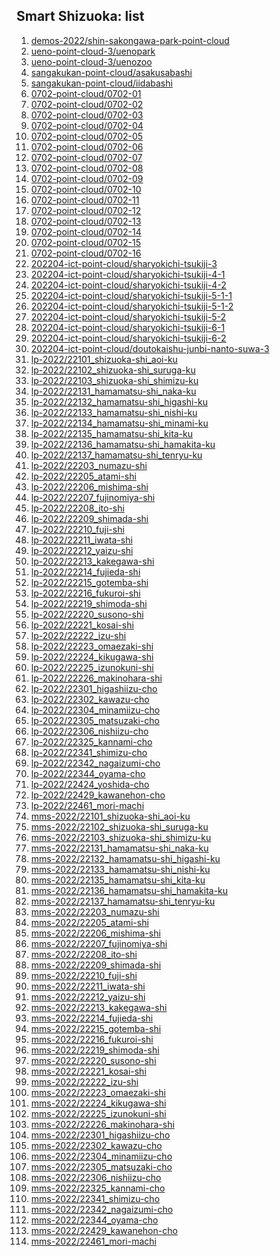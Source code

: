 ## Smart Shizuoka: list
1. <a target="_blank" href="https://optgeo.github.io/smart-shizuoka/?tileset=https://tokyo-digitaltwin.s3.ap-northeast-1.amazonaws.com/demos-2022/shin-sakongawa-park-point-cloud/tileset.json">demos-2022/shin-sakongawa-park-point-cloud</a>
1. <a target="_blank" href="https://optgeo.github.io/smart-shizuoka/?tileset=https://tokyo-digitaltwin.s3.ap-northeast-1.amazonaws.com/demos-2022/ueno-point-cloud-3/uenopark/tileset.json">ueno-point-cloud-3/uenopark</a>
1. <a target="_blank" href="https://optgeo.github.io/smart-shizuoka/?tileset=https://tokyo-digitaltwin.s3.ap-northeast-1.amazonaws.com/demos-2022/ueno-point-cloud-3/uenozoo/tileset.json">ueno-point-cloud-3/uenozoo</a>
1. <a target="_blank" href="https://optgeo.github.io/smart-shizuoka/?tileset=https://tokyo-digitaltwin.s3.ap-northeast-1.amazonaws.com/demos-2022/sangakukan-point-cloud/asakusabashi/tileset.json">sangakukan-point-cloud/asakusabashi</a>
1. <a target="_blank" href="https://optgeo.github.io/smart-shizuoka/?tileset=https://tokyo-digitaltwin.s3.ap-northeast-1.amazonaws.com/demos-2022/sangakukan-point-cloud/iidabashi/tileset.json">sangakukan-point-cloud/iidabashi</a>
1. <a target="_blank" href="https://optgeo.github.io/smart-shizuoka/?tileset=https://tokyo-digitaltwin.s3.ap-northeast-1.amazonaws.com/data/kensetsu/0702-point-cloud/0702-01/tileset.json">0702-point-cloud/0702-01</a>
1. <a target="_blank" href="https://optgeo.github.io/smart-shizuoka/?tileset=https://tokyo-digitaltwin.s3.ap-northeast-1.amazonaws.com/data/kensetsu/0702-point-cloud/0702-02/tileset.json">0702-point-cloud/0702-02</a>
1. <a target="_blank" href="https://optgeo.github.io/smart-shizuoka/?tileset=https://tokyo-digitaltwin.s3.ap-northeast-1.amazonaws.com/data/kensetsu/0702-point-cloud/0702-03/tileset.json">0702-point-cloud/0702-03</a>
1. <a target="_blank" href="https://optgeo.github.io/smart-shizuoka/?tileset=https://tokyo-digitaltwin.s3.ap-northeast-1.amazonaws.com/data/kensetsu/0702-point-cloud/0702-04/tileset.json">0702-point-cloud/0702-04</a>
1. <a target="_blank" href="https://optgeo.github.io/smart-shizuoka/?tileset=https://tokyo-digitaltwin.s3.ap-northeast-1.amazonaws.com/data/kensetsu/0702-point-cloud/0702-05/tileset.json">0702-point-cloud/0702-05</a>
1. <a target="_blank" href="https://optgeo.github.io/smart-shizuoka/?tileset=https://tokyo-digitaltwin.s3.ap-northeast-1.amazonaws.com/data/kensetsu/0702-point-cloud/0702-06/tileset.json">0702-point-cloud/0702-06</a>
1. <a target="_blank" href="https://optgeo.github.io/smart-shizuoka/?tileset=https://tokyo-digitaltwin.s3.ap-northeast-1.amazonaws.com/data/kensetsu/0702-point-cloud/0702-07/tileset.json">0702-point-cloud/0702-07</a>
1. <a target="_blank" href="https://optgeo.github.io/smart-shizuoka/?tileset=https://tokyo-digitaltwin.s3.ap-northeast-1.amazonaws.com/data/kensetsu/0702-point-cloud/0702-08/tileset.json">0702-point-cloud/0702-08</a>
1. <a target="_blank" href="https://optgeo.github.io/smart-shizuoka/?tileset=https://tokyo-digitaltwin.s3.ap-northeast-1.amazonaws.com/data/kensetsu/0702-point-cloud/0702-09/tileset.json">0702-point-cloud/0702-09</a>
1. <a target="_blank" href="https://optgeo.github.io/smart-shizuoka/?tileset=https://tokyo-digitaltwin.s3.ap-northeast-1.amazonaws.com/data/kensetsu/0702-point-cloud/0702-10/tileset.json">0702-point-cloud/0702-10</a>
1. <a target="_blank" href="https://optgeo.github.io/smart-shizuoka/?tileset=https://tokyo-digitaltwin.s3.ap-northeast-1.amazonaws.com/data/kensetsu/0702-point-cloud/0702-11/tileset.json">0702-point-cloud/0702-11</a>
1. <a target="_blank" href="https://optgeo.github.io/smart-shizuoka/?tileset=https://tokyo-digitaltwin.s3.ap-northeast-1.amazonaws.com/data/kensetsu/0702-point-cloud/0702-12/tileset.json">0702-point-cloud/0702-12</a>
1. <a target="_blank" href="https://optgeo.github.io/smart-shizuoka/?tileset=https://tokyo-digitaltwin.s3.ap-northeast-1.amazonaws.com/data/kensetsu/0702-point-cloud/0702-13/tileset.json">0702-point-cloud/0702-13</a>
1. <a target="_blank" href="https://optgeo.github.io/smart-shizuoka/?tileset=https://tokyo-digitaltwin.s3.ap-northeast-1.amazonaws.com/data/kensetsu/0702-point-cloud/0702-14/tileset.json">0702-point-cloud/0702-14</a>
1. <a target="_blank" href="https://optgeo.github.io/smart-shizuoka/?tileset=https://tokyo-digitaltwin.s3.ap-northeast-1.amazonaws.com/data/kensetsu/0702-point-cloud/0702-15/tileset.json">0702-point-cloud/0702-15</a>
1. <a target="_blank" href="https://optgeo.github.io/smart-shizuoka/?tileset=https://tokyo-digitaltwin.s3.ap-northeast-1.amazonaws.com/data/kensetsu/0702-point-cloud/0702-16/tileset.json">0702-point-cloud/0702-16</a>
1. <a target="_blank" href="https://optgeo.github.io/smart-shizuoka/?tileset=https://tokyo-digitaltwin.s3.ap-northeast-1.amazonaws.com/data/kensetsu/202204-ict-point-cloud/sharyokichi-tsukiji-3/tileset.json">202204-ict-point-cloud/sharyokichi-tsukiji-3</a>
1. <a target="_blank" href="https://optgeo.github.io/smart-shizuoka/?tileset=https://tokyo-digitaltwin.s3.ap-northeast-1.amazonaws.com/data/kensetsu/202204-ict-point-cloud/sharyokichi-tsukiji-4-1/tileset.json">202204-ict-point-cloud/sharyokichi-tsukiji-4-1</a>
1. <a target="_blank" href="https://optgeo.github.io/smart-shizuoka/?tileset=https://tokyo-digitaltwin.s3.ap-northeast-1.amazonaws.com/data/kensetsu/202204-ict-point-cloud/sharyokichi-tsukiji-4-2/tileset.json">202204-ict-point-cloud/sharyokichi-tsukiji-4-2</a>
1. <a target="_blank" href="https://optgeo.github.io/smart-shizuoka/?tileset=https://tokyo-digitaltwin.s3.ap-northeast-1.amazonaws.com/data/kensetsu/202204-ict-point-cloud/sharyokichi-tsukiji-5-1-1/tileset.json">202204-ict-point-cloud/sharyokichi-tsukiji-5-1-1</a>
1. <a target="_blank" href="https://optgeo.github.io/smart-shizuoka/?tileset=https://tokyo-digitaltwin.s3.ap-northeast-1.amazonaws.com/data/kensetsu/202204-ict-point-cloud/sharyokichi-tsukiji-5-1-2/tileset.json">202204-ict-point-cloud/sharyokichi-tsukiji-5-1-2</a>
1. <a target="_blank" href="https://optgeo.github.io/smart-shizuoka/?tileset=https://tokyo-digitaltwin.s3.ap-northeast-1.amazonaws.com/data/kensetsu/202204-ict-point-cloud/sharyokichi-tsukiji-5-2/tileset.json">202204-ict-point-cloud/sharyokichi-tsukiji-5-2</a>
1. <a target="_blank" href="https://optgeo.github.io/smart-shizuoka/?tileset=https://tokyo-digitaltwin.s3.ap-northeast-1.amazonaws.com/data/kensetsu/202204-ict-point-cloud/sharyokichi-tsukiji-6-1/tileset.json">202204-ict-point-cloud/sharyokichi-tsukiji-6-1</a>
1. <a target="_blank" href="https://optgeo.github.io/smart-shizuoka/?tileset=https://tokyo-digitaltwin.s3.ap-northeast-1.amazonaws.com/data/kensetsu/202204-ict-point-cloud/sharyokichi-tsukiji-6-2/tileset.json">202204-ict-point-cloud/sharyokichi-tsukiji-6-2</a>
1. <a target="_blank" href="https://optgeo.github.io/smart-shizuoka/?tileset=https://tokyo-digitaltwin.s3.ap-northeast-1.amazonaws.com/data/kensetsu/202204-ict-point-cloud/doutokaishu-junbi-nanto-suwa-3/tileset.json">202204-ict-point-cloud/doutokaishu-junbi-nanto-suwa-3</a>
1. <a target="_blank" href="https://optgeo.github.io/smart-shizuoka/?tileset=https://d21pj9gigeop84.cloudfront.net/data/point-cloud/lp-2022/22101_shizuoka-shi_aoi-ku/tileset.json">lp-2022/22101_shizuoka-shi_aoi-ku</a>
1. <a target="_blank" href="https://optgeo.github.io/smart-shizuoka/?tileset=https://d21pj9gigeop84.cloudfront.net/data/point-cloud/lp-2022/22102_shizuoka-shi_suruga-ku/tileset.json">lp-2022/22102_shizuoka-shi_suruga-ku</a>
1. <a target="_blank" href="https://optgeo.github.io/smart-shizuoka/?tileset=https://d21pj9gigeop84.cloudfront.net/data/point-cloud/lp-2022/22103_shizuoka-shi_shimizu-ku/tileset.json">lp-2022/22103_shizuoka-shi_shimizu-ku</a>
1. <a target="_blank" href="https://optgeo.github.io/smart-shizuoka/?tileset=https://d21pj9gigeop84.cloudfront.net/data/point-cloud/lp-2022/22131_hamamatsu-shi_naka-ku/tileset.json">lp-2022/22131_hamamatsu-shi_naka-ku</a>
1. <a target="_blank" href="https://optgeo.github.io/smart-shizuoka/?tileset=https://d21pj9gigeop84.cloudfront.net/data/point-cloud/lp-2022/22132_hamamatsu-shi_higashi-ku/tileset.json">lp-2022/22132_hamamatsu-shi_higashi-ku</a>
1. <a target="_blank" href="https://optgeo.github.io/smart-shizuoka/?tileset=https://d21pj9gigeop84.cloudfront.net/data/point-cloud/lp-2022/22133_hamamatsu-shi_nishi-ku/tileset.json">lp-2022/22133_hamamatsu-shi_nishi-ku</a>
1. <a target="_blank" href="https://optgeo.github.io/smart-shizuoka/?tileset=https://d21pj9gigeop84.cloudfront.net/data/point-cloud/lp-2022/22134_hamamatsu-shi_minami-ku/tileset.json">lp-2022/22134_hamamatsu-shi_minami-ku</a>
1. <a target="_blank" href="https://optgeo.github.io/smart-shizuoka/?tileset=https://d21pj9gigeop84.cloudfront.net/data/point-cloud/lp-2022/22135_hamamatsu-shi_kita-ku/tileset.json">lp-2022/22135_hamamatsu-shi_kita-ku</a>
1. <a target="_blank" href="https://optgeo.github.io/smart-shizuoka/?tileset=https://d21pj9gigeop84.cloudfront.net/data/point-cloud/lp-2022/22136_hamamatsu-shi_hamakita-ku/tileset.json">lp-2022/22136_hamamatsu-shi_hamakita-ku</a>
1. <a target="_blank" href="https://optgeo.github.io/smart-shizuoka/?tileset=https://d21pj9gigeop84.cloudfront.net/data/point-cloud/lp-2022/22137_hamamatsu-shi_tenryu-ku/tileset.json">lp-2022/22137_hamamatsu-shi_tenryu-ku</a>
1. <a target="_blank" href="https://optgeo.github.io/smart-shizuoka/?tileset=https://d21pj9gigeop84.cloudfront.net/data/point-cloud/lp-2022/22203_numazu-shi/tileset.json">lp-2022/22203_numazu-shi</a>
1. <a target="_blank" href="https://optgeo.github.io/smart-shizuoka/?tileset=https://d21pj9gigeop84.cloudfront.net/data/point-cloud/lp-2022/22205_atami-shi/tileset.json">lp-2022/22205_atami-shi</a>
1. <a target="_blank" href="https://optgeo.github.io/smart-shizuoka/?tileset=https://d21pj9gigeop84.cloudfront.net/data/point-cloud/lp-2022/22206_mishima-shi/tileset.json">lp-2022/22206_mishima-shi</a>
1. <a target="_blank" href="https://optgeo.github.io/smart-shizuoka/?tileset=https://d21pj9gigeop84.cloudfront.net/data/point-cloud/lp-2022/22207_fujinomiya-shi/tileset.json">lp-2022/22207_fujinomiya-shi</a>
1. <a target="_blank" href="https://optgeo.github.io/smart-shizuoka/?tileset=https://d21pj9gigeop84.cloudfront.net/data/point-cloud/lp-2022/22208_ito-shi/tileset.json">lp-2022/22208_ito-shi</a>
1. <a target="_blank" href="https://optgeo.github.io/smart-shizuoka/?tileset=https://d21pj9gigeop84.cloudfront.net/data/point-cloud/lp-2022/22209_shimada-shi/tileset.json">lp-2022/22209_shimada-shi</a>
1. <a target="_blank" href="https://optgeo.github.io/smart-shizuoka/?tileset=https://d21pj9gigeop84.cloudfront.net/data/point-cloud/lp-2022/22210_fuji-shi/tileset.json">lp-2022/22210_fuji-shi</a>
1. <a target="_blank" href="https://optgeo.github.io/smart-shizuoka/?tileset=https://d21pj9gigeop84.cloudfront.net/data/point-cloud/lp-2022/22211_iwata-shi/tileset.json">lp-2022/22211_iwata-shi</a>
1. <a target="_blank" href="https://optgeo.github.io/smart-shizuoka/?tileset=https://d21pj9gigeop84.cloudfront.net/data/point-cloud/lp-2022/22212_yaizu-shi/tileset.json">lp-2022/22212_yaizu-shi</a>
1. <a target="_blank" href="https://optgeo.github.io/smart-shizuoka/?tileset=https://d21pj9gigeop84.cloudfront.net/data/point-cloud/lp-2022/22213_kakegawa-shi/tileset.json">lp-2022/22213_kakegawa-shi</a>
1. <a target="_blank" href="https://optgeo.github.io/smart-shizuoka/?tileset=https://d21pj9gigeop84.cloudfront.net/data/point-cloud/lp-2022/22214_fujieda-shi/tileset.json">lp-2022/22214_fujieda-shi</a>
1. <a target="_blank" href="https://optgeo.github.io/smart-shizuoka/?tileset=https://d21pj9gigeop84.cloudfront.net/data/point-cloud/lp-2022/22215_gotemba-shi/tileset.json">lp-2022/22215_gotemba-shi</a>
1. <a target="_blank" href="https://optgeo.github.io/smart-shizuoka/?tileset=https://d21pj9gigeop84.cloudfront.net/data/point-cloud/lp-2022/22216_fukuroi-shi/tileset.json">lp-2022/22216_fukuroi-shi</a>
1. <a target="_blank" href="https://optgeo.github.io/smart-shizuoka/?tileset=https://d21pj9gigeop84.cloudfront.net/data/point-cloud/lp-2022/22219_shimoda-shi/tileset.json">lp-2022/22219_shimoda-shi</a>
1. <a target="_blank" href="https://optgeo.github.io/smart-shizuoka/?tileset=https://d21pj9gigeop84.cloudfront.net/data/point-cloud/lp-2022/22220_susono-shi/tileset.json">lp-2022/22220_susono-shi</a>
1. <a target="_blank" href="https://optgeo.github.io/smart-shizuoka/?tileset=https://d21pj9gigeop84.cloudfront.net/data/point-cloud/lp-2022/22221_kosai-shi/tileset.json">lp-2022/22221_kosai-shi</a>
1. <a target="_blank" href="https://optgeo.github.io/smart-shizuoka/?tileset=https://d21pj9gigeop84.cloudfront.net/data/point-cloud/lp-2022/22222_izu-shi/tileset.json">lp-2022/22222_izu-shi</a>
1. <a target="_blank" href="https://optgeo.github.io/smart-shizuoka/?tileset=https://d21pj9gigeop84.cloudfront.net/data/point-cloud/lp-2022/22223_omaezaki-shi/tileset.json">lp-2022/22223_omaezaki-shi</a>
1. <a target="_blank" href="https://optgeo.github.io/smart-shizuoka/?tileset=https://d21pj9gigeop84.cloudfront.net/data/point-cloud/lp-2022/22224_kikugawa-shi/tileset.json">lp-2022/22224_kikugawa-shi</a>
1. <a target="_blank" href="https://optgeo.github.io/smart-shizuoka/?tileset=https://d21pj9gigeop84.cloudfront.net/data/point-cloud/lp-2022/22225_izunokuni-shi/tileset.json">lp-2022/22225_izunokuni-shi</a>
1. <a target="_blank" href="https://optgeo.github.io/smart-shizuoka/?tileset=https://d21pj9gigeop84.cloudfront.net/data/point-cloud/lp-2022/22226_makinohara-shi/tileset.json">lp-2022/22226_makinohara-shi</a>
1. <a target="_blank" href="https://optgeo.github.io/smart-shizuoka/?tileset=https://d21pj9gigeop84.cloudfront.net/data/point-cloud/lp-2022/22301_higashiizu-cho/tileset.json">lp-2022/22301_higashiizu-cho</a>
1. <a target="_blank" href="https://optgeo.github.io/smart-shizuoka/?tileset=https://d21pj9gigeop84.cloudfront.net/data/point-cloud/lp-2022/22302_kawazu-cho/tileset.json">lp-2022/22302_kawazu-cho</a>
1. <a target="_blank" href="https://optgeo.github.io/smart-shizuoka/?tileset=https://d21pj9gigeop84.cloudfront.net/data/point-cloud/lp-2022/22304_minamiizu-cho/tileset.json">lp-2022/22304_minamiizu-cho</a>
1. <a target="_blank" href="https://optgeo.github.io/smart-shizuoka/?tileset=https://d21pj9gigeop84.cloudfront.net/data/point-cloud/lp-2022/22305_matsuzaki-cho/tileset.json">lp-2022/22305_matsuzaki-cho</a>
1. <a target="_blank" href="https://optgeo.github.io/smart-shizuoka/?tileset=https://d21pj9gigeop84.cloudfront.net/data/point-cloud/lp-2022/22306_nishiizu-cho/tileset.json">lp-2022/22306_nishiizu-cho</a>
1. <a target="_blank" href="https://optgeo.github.io/smart-shizuoka/?tileset=https://d21pj9gigeop84.cloudfront.net/data/point-cloud/lp-2022/22325_kannami-cho/tileset.json">lp-2022/22325_kannami-cho</a>
1. <a target="_blank" href="https://optgeo.github.io/smart-shizuoka/?tileset=https://d21pj9gigeop84.cloudfront.net/data/point-cloud/lp-2022/22341_shimizu-cho/tileset.json">lp-2022/22341_shimizu-cho</a>
1. <a target="_blank" href="https://optgeo.github.io/smart-shizuoka/?tileset=https://d21pj9gigeop84.cloudfront.net/data/point-cloud/lp-2022/22342_nagaizumi-cho/tileset.json">lp-2022/22342_nagaizumi-cho</a>
1. <a target="_blank" href="https://optgeo.github.io/smart-shizuoka/?tileset=https://d21pj9gigeop84.cloudfront.net/data/point-cloud/lp-2022/22344_oyama-cho/tileset.json">lp-2022/22344_oyama-cho</a>
1. <a target="_blank" href="https://optgeo.github.io/smart-shizuoka/?tileset=https://d21pj9gigeop84.cloudfront.net/data/point-cloud/lp-2022/22424_yoshida-cho/tileset.json">lp-2022/22424_yoshida-cho</a>
1. <a target="_blank" href="https://optgeo.github.io/smart-shizuoka/?tileset=https://d21pj9gigeop84.cloudfront.net/data/point-cloud/lp-2022/22429_kawanehon-cho/tileset.json">lp-2022/22429_kawanehon-cho</a>
1. <a target="_blank" href="https://optgeo.github.io/smart-shizuoka/?tileset=https://d21pj9gigeop84.cloudfront.net/data/point-cloud/lp-2022/22461_mori-machi/tileset.json">lp-2022/22461_mori-machi</a>
1. <a target="_blank" href="https://optgeo.github.io/smart-shizuoka/?tileset=https://d21pj9gigeop84.cloudfront.net/data/point-cloud/mms-2022/22101_shizuoka-shi_aoi-ku/tileset.json">mms-2022/22101_shizuoka-shi_aoi-ku</a>
1. <a target="_blank" href="https://optgeo.github.io/smart-shizuoka/?tileset=https://d21pj9gigeop84.cloudfront.net/data/point-cloud/mms-2022/22102_shizuoka-shi_suruga-ku/tileset.json">mms-2022/22102_shizuoka-shi_suruga-ku</a>
1. <a target="_blank" href="https://optgeo.github.io/smart-shizuoka/?tileset=https://d21pj9gigeop84.cloudfront.net/data/point-cloud/mms-2022/22103_shizuoka-shi_shimizu-ku/tileset.json">mms-2022/22103_shizuoka-shi_shimizu-ku</a>
1. <a target="_blank" href="https://optgeo.github.io/smart-shizuoka/?tileset=https://d21pj9gigeop84.cloudfront.net/data/point-cloud/mms-2022/22131_hamamatsu-shi_naka-ku/tileset.json">mms-2022/22131_hamamatsu-shi_naka-ku</a>
1. <a target="_blank" href="https://optgeo.github.io/smart-shizuoka/?tileset=https://d21pj9gigeop84.cloudfront.net/data/point-cloud/mms-2022/22132_hamamatsu-shi_higashi-ku/tileset.json">mms-2022/22132_hamamatsu-shi_higashi-ku</a>
1. <a target="_blank" href="https://optgeo.github.io/smart-shizuoka/?tileset=https://d21pj9gigeop84.cloudfront.net/data/point-cloud/mms-2022/22133_hamamatsu-shi_nishi-ku/tileset.json">mms-2022/22133_hamamatsu-shi_nishi-ku</a>
1. <a target="_blank" href="https://optgeo.github.io/smart-shizuoka/?tileset=https://d21pj9gigeop84.cloudfront.net/data/point-cloud/mms-2022/22135_hamamatsu-shi_kita-ku/tileset.json">mms-2022/22135_hamamatsu-shi_kita-ku</a>
1. <a target="_blank" href="https://optgeo.github.io/smart-shizuoka/?tileset=https://d21pj9gigeop84.cloudfront.net/data/point-cloud/mms-2022/22136_hamamatsu-shi_hamakita-ku/tileset.json">mms-2022/22136_hamamatsu-shi_hamakita-ku</a>
1. <a target="_blank" href="https://optgeo.github.io/smart-shizuoka/?tileset=https://d21pj9gigeop84.cloudfront.net/data/point-cloud/mms-2022/22137_hamamatsu-shi_tenryu-ku/tileset.json">mms-2022/22137_hamamatsu-shi_tenryu-ku</a>
1. <a target="_blank" href="https://optgeo.github.io/smart-shizuoka/?tileset=https://d21pj9gigeop84.cloudfront.net/data/point-cloud/mms-2022/22203_numazu-shi/tileset.json">mms-2022/22203_numazu-shi</a>
1. <a target="_blank" href="https://optgeo.github.io/smart-shizuoka/?tileset=https://d21pj9gigeop84.cloudfront.net/data/point-cloud/mms-2022/22205_atami-shi/tileset.json">mms-2022/22205_atami-shi</a>
1. <a target="_blank" href="https://optgeo.github.io/smart-shizuoka/?tileset=https://d21pj9gigeop84.cloudfront.net/data/point-cloud/mms-2022/22206_mishima-shi/tileset.json">mms-2022/22206_mishima-shi</a>
1. <a target="_blank" href="https://optgeo.github.io/smart-shizuoka/?tileset=https://d21pj9gigeop84.cloudfront.net/data/point-cloud/mms-2022/22207_fujinomiya-shi/tileset.json">mms-2022/22207_fujinomiya-shi</a>
1. <a target="_blank" href="https://optgeo.github.io/smart-shizuoka/?tileset=https://d21pj9gigeop84.cloudfront.net/data/point-cloud/mms-2022/22208_ito-shi/tileset.json">mms-2022/22208_ito-shi</a>
1. <a target="_blank" href="https://optgeo.github.io/smart-shizuoka/?tileset=https://d21pj9gigeop84.cloudfront.net/data/point-cloud/mms-2022/22209_shimada-shi/tileset.json">mms-2022/22209_shimada-shi</a>
1. <a target="_blank" href="https://optgeo.github.io/smart-shizuoka/?tileset=https://d21pj9gigeop84.cloudfront.net/data/point-cloud/mms-2022/22210_fuji-shi/tileset.json">mms-2022/22210_fuji-shi</a>
1. <a target="_blank" href="https://optgeo.github.io/smart-shizuoka/?tileset=https://d21pj9gigeop84.cloudfront.net/data/point-cloud/mms-2022/22211_iwata-shi/tileset.json">mms-2022/22211_iwata-shi</a>
1. <a target="_blank" href="https://optgeo.github.io/smart-shizuoka/?tileset=https://d21pj9gigeop84.cloudfront.net/data/point-cloud/mms-2022/22212_yaizu-shi/tileset.json">mms-2022/22212_yaizu-shi</a>
1. <a target="_blank" href="https://optgeo.github.io/smart-shizuoka/?tileset=https://d21pj9gigeop84.cloudfront.net/data/point-cloud/mms-2022/22213_kakegawa-shi/tileset.json">mms-2022/22213_kakegawa-shi</a>
1. <a target="_blank" href="https://optgeo.github.io/smart-shizuoka/?tileset=https://d21pj9gigeop84.cloudfront.net/data/point-cloud/mms-2022/22214_fujieda-shi/tileset.json">mms-2022/22214_fujieda-shi</a>
1. <a target="_blank" href="https://optgeo.github.io/smart-shizuoka/?tileset=https://d21pj9gigeop84.cloudfront.net/data/point-cloud/mms-2022/22215_gotemba-shi/tileset.json">mms-2022/22215_gotemba-shi</a>
1. <a target="_blank" href="https://optgeo.github.io/smart-shizuoka/?tileset=https://d21pj9gigeop84.cloudfront.net/data/point-cloud/mms-2022/22216_fukuroi-shi/tileset.json">mms-2022/22216_fukuroi-shi</a>
1. <a target="_blank" href="https://optgeo.github.io/smart-shizuoka/?tileset=https://d21pj9gigeop84.cloudfront.net/data/point-cloud/mms-2022/22219_shimoda-shi/tileset.json">mms-2022/22219_shimoda-shi</a>
1. <a target="_blank" href="https://optgeo.github.io/smart-shizuoka/?tileset=https://d21pj9gigeop84.cloudfront.net/data/point-cloud/mms-2022/22220_susono-shi/tileset.json">mms-2022/22220_susono-shi</a>
1. <a target="_blank" href="https://optgeo.github.io/smart-shizuoka/?tileset=https://d21pj9gigeop84.cloudfront.net/data/point-cloud/mms-2022/22221_kosai-shi/tileset.json">mms-2022/22221_kosai-shi</a>
1. <a target="_blank" href="https://optgeo.github.io/smart-shizuoka/?tileset=https://d21pj9gigeop84.cloudfront.net/data/point-cloud/mms-2022/22222_izu-shi/tileset.json">mms-2022/22222_izu-shi</a>
1. <a target="_blank" href="https://optgeo.github.io/smart-shizuoka/?tileset=https://d21pj9gigeop84.cloudfront.net/data/point-cloud/mms-2022/22223_omaezaki-shi/tileset.json">mms-2022/22223_omaezaki-shi</a>
1. <a target="_blank" href="https://optgeo.github.io/smart-shizuoka/?tileset=https://d21pj9gigeop84.cloudfront.net/data/point-cloud/mms-2022/22224_kikugawa-shi/tileset.json">mms-2022/22224_kikugawa-shi</a>
1. <a target="_blank" href="https://optgeo.github.io/smart-shizuoka/?tileset=https://d21pj9gigeop84.cloudfront.net/data/point-cloud/mms-2022/22225_izunokuni-shi/tileset.json">mms-2022/22225_izunokuni-shi</a>
1. <a target="_blank" href="https://optgeo.github.io/smart-shizuoka/?tileset=https://d21pj9gigeop84.cloudfront.net/data/point-cloud/mms-2022/22226_makinohara-shi/tileset.json">mms-2022/22226_makinohara-shi</a>
1. <a target="_blank" href="https://optgeo.github.io/smart-shizuoka/?tileset=https://d21pj9gigeop84.cloudfront.net/data/point-cloud/mms-2022/22301_higashiizu-cho/tileset.json">mms-2022/22301_higashiizu-cho</a>
1. <a target="_blank" href="https://optgeo.github.io/smart-shizuoka/?tileset=https://d21pj9gigeop84.cloudfront.net/data/point-cloud/mms-2022/22302_kawazu-cho/tileset.json">mms-2022/22302_kawazu-cho</a>
1. <a target="_blank" href="https://optgeo.github.io/smart-shizuoka/?tileset=https://d21pj9gigeop84.cloudfront.net/data/point-cloud/mms-2022/22304_minamiizu-cho/tileset.json">mms-2022/22304_minamiizu-cho</a>
1. <a target="_blank" href="https://optgeo.github.io/smart-shizuoka/?tileset=https://d21pj9gigeop84.cloudfront.net/data/point-cloud/mms-2022/22305_matsuzaki-cho/tileset.json">mms-2022/22305_matsuzaki-cho</a>
1. <a target="_blank" href="https://optgeo.github.io/smart-shizuoka/?tileset=https://d21pj9gigeop84.cloudfront.net/data/point-cloud/mms-2022/22306_nishiizu-cho/tileset.json">mms-2022/22306_nishiizu-cho</a>
1. <a target="_blank" href="https://optgeo.github.io/smart-shizuoka/?tileset=https://d21pj9gigeop84.cloudfront.net/data/point-cloud/mms-2022/22325_kannami-cho/tileset.json">mms-2022/22325_kannami-cho</a>
1. <a target="_blank" href="https://optgeo.github.io/smart-shizuoka/?tileset=https://d21pj9gigeop84.cloudfront.net/data/point-cloud/mms-2022/22341_shimizu-cho/tileset.json">mms-2022/22341_shimizu-cho</a>
1. <a target="_blank" href="https://optgeo.github.io/smart-shizuoka/?tileset=https://d21pj9gigeop84.cloudfront.net/data/point-cloud/mms-2022/22342_nagaizumi-cho/tileset.json">mms-2022/22342_nagaizumi-cho</a>
1. <a target="_blank" href="https://optgeo.github.io/smart-shizuoka/?tileset=https://d21pj9gigeop84.cloudfront.net/data/point-cloud/mms-2022/22344_oyama-cho/tileset.json">mms-2022/22344_oyama-cho</a>
1. <a target="_blank" href="https://optgeo.github.io/smart-shizuoka/?tileset=https://d21pj9gigeop84.cloudfront.net/data/point-cloud/mms-2022/22429_kawanehon-cho/tileset.json">mms-2022/22429_kawanehon-cho</a>
1. <a target="_blank" href="https://optgeo.github.io/smart-shizuoka/?tileset=https://d21pj9gigeop84.cloudfront.net/data/point-cloud/mms-2022/22461_mori-machi/tileset.json">mms-2022/22461_mori-machi</a>
